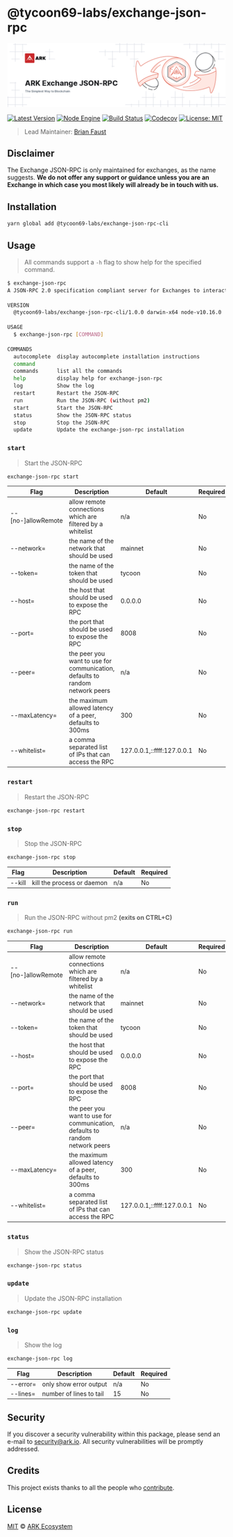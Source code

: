 # @tycoon69-labs/exchange-json-rpc

<p align="center">
    <img src="https://raw.githubusercontent.com/ARKEcosystem/exchange-json-rpc/master/banner.png" />
</p>

[![Latest Version](https://badgen.now.sh/npm/v/@tycoon69-labs/exchange-json-rpc)](https://www.npmjs.com/package/@tycoon69-labs/exchange-json-rpc)
[![Node Engine](https://badgen.now.sh/npm/node/@tycoon69-labs/exchange-json-rpc)](https://www.npmjs.com/package/@tycoon69-labs/exchange-json-rpc)
[![Build Status](https://badgen.now.sh/circleci/github/ArkEcosystem/exchange-json-rpc)](https://circleci.com/gh/ArkEcosystem/exchange-json-rpc)
[![Codecov](https://badgen.now.sh/codecov/c/github/ArkEcosystem/exchange-json-rpc)](https://codecov.io/gh/ArkEcosystem/exchange-json-rpc)
[![License: MIT](https://badgen.now.sh/badge/license/MIT/green)](https://opensource.org/licenses/MIT)

> Lead Maintainer: [Brian Faust](https://github.com/faustbrian)

## Disclaimer

The Exchange JSON-RPC is only maintained for exchanges, as the name suggests. **We do not offer any support or guidance unless you are an Exchange in which case you most likely will already be in touch with us.**

## Installation

```bash
yarn global add @tycoon69-labs/exchange-json-rpc-cli
```

## Usage

> All commands support a `-h` flag to show help for the specified command.

```sh
$ exchange-json-rpc
A JSON-RPC 2.0 specification compliant server for Exchanges to interact with the ARK Blockchain.

VERSION
  @tycoon69-labs/exchange-json-rpc-cli/1.0.0 darwin-x64 node-v10.16.0

USAGE
  $ exchange-json-rpc [COMMAND]

COMMANDS
  autocomplete  display autocomplete installation instructions
  command
  commands      list all the commands
  help          display help for exchange-json-rpc
  log           Show the log
  restart       Restart the JSON-RPC
  run           Run the JSON-RPC (without pm2)
  start         Start the JSON-RPC
  status        Show the JSON-RPC status
  stop          Stop the JSON-RPC
  update        Update the exchange-json-rpc installation
```

### `start`

> Start the JSON-RPC

```sh
exchange-json-rpc start
```

| Flag               | Description                                                                  | Default                    | Required |
| ------------------ | ---------------------------------------------------------------------------- | -------------------------- | -------- |
| --[no-]allowRemote | allow remote connections which are filtered by a whitelist                   | n/a                        | No       |
| --network=         | the name of the network that should be used                                  | mainnet                    | No       |
| --token=           | the name of the token that should be used                                    | tycoon                     | No       |
| --host=            | the host that should be used to expose the RPC                               | 0.0.0.0                    | No       |
| --port=            | the port that should be used to expose the RPC                               | 8008                       | No       |
| --peer=            | the peer you want to use for communication, defaults to random network peers | n/a                        | No       |
| --maxLatency=      | the maximum allowed latency of a peer, defaults to 300ms                     | 300                        | No       |
| --whitelist=       | a comma separated list of IPs that can access the RPC                        | 127.0.0.1,::ffff:127.0.0.1 | No       |

### `restart`

> Restart the JSON-RPC

```sh
exchange-json-rpc restart
```

### `stop`

> Stop the JSON-RPC

```sh
exchange-json-rpc stop
```

| Flag   | Description                | Default | Required |
| ------ | -------------------------- | ------- | -------- |
| --kill | kill the process or daemon | n/a     | No       |

### `run`

> Run the JSON-RPC without pm2 **(exits on CTRL+C)**

```sh
exchange-json-rpc run
```

| Flag               | Description                                                                  | Default                    | Required |
| ------------------ | ---------------------------------------------------------------------------- | -------------------------- | -------- |
| --[no-]allowRemote | allow remote connections which are filtered by a whitelist                   | n/a                        | No       |
| --network=         | the name of the network that should be used                                  | mainnet                    | No       |
| --token=           | the name of the token that should be used                                    | tycoon                     | No       |
| --host=            | the host that should be used to expose the RPC                               | 0.0.0.0                    | No       |
| --port=            | the port that should be used to expose the RPC                               | 8008                       | No       |
| --peer=            | the peer you want to use for communication, defaults to random network peers | n/a                        | No       |
| --maxLatency=      | the maximum allowed latency of a peer, defaults to 300ms                     | 300                        | No       |
| --whitelist=       | a comma separated list of IPs that can access the RPC                        | 127.0.0.1,::ffff:127.0.0.1 | No       |

### `status`

> Show the JSON-RPC status

```sh
exchange-json-rpc status
```

### `update`

> Update the JSON-RPC installation

```sh
exchange-json-rpc update
```

### `log`

> Show the log

```sh
exchange-json-rpc log
```

| Flag     | Description             | Default | Required |
| -------- | ----------------------- | ------- | -------- |
| --error= | only show error output  | n/a     | No       |
| --lines= | number of lines to tail | 15      | No       |

## Security

If you discover a security vulnerability within this package, please send an e-mail to security@ark.io. All security vulnerabilities will be promptly addressed.

## Credits

This project exists thanks to all the people who [contribute](../../contributors).

## License

[MIT](LICENSE) © [ARK Ecosystem](https://ark.io)
